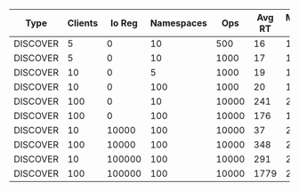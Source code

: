 |   Type   | Clients | Io Reg | Namespaces | Ops | Avg RT | Median RT | Max RT | Avg CPU | Median CPU | Max CPU | Avg Mem | Median Mem | Max Mem |
|----------|---------|--------|------------|-----|--------|-----------|--------|---------|------------|---------|---------|------------|---------|
| DISCOVER | 5 | 0 | 10 | 500 | 16 | 15 | 56 | 24 | 39 | 42 | 96 | 96 | 103 |
| DISCOVER | 5 | 0 | 10 | 1000 | 17 | 16 | 107 | 20 | 26 | 44 | 102 | 103 | 110 |
| DISCOVER | 10 | 0 | 5 | 1000 | 19 | 18 | 88 | 65 | 65 | 65 | 90 | 90 | 90 |
| DISCOVER | 10 | 0 | 100 | 1000 | 20 | 19 | 61 | 23 | 21 | 56 | 101 | 101 | 109 |
| DISCOVER | 100 | 0 | 10 | 10000 | 241 | 228 | 1012 | 22 | 15 | 79 | 282 | 294 | 299 |
| DISCOVER | 100 | 0 | 100 | 10000 | 176 | 172 | 569 | 22 | 3 | 68 | 261 | 270 | 283 |
| DISCOVER | 10 | 10000 | 100 | 10000 | 37 | 26 | 7795 | 16 | 8 | 103 | 277 | 203 | 457 |
| DISCOVER | 100 | 10000 | 100 | 10000 | 348 | 266 | 7664 | 21 | 13 | 73 | 301 | 261 | 428 |
| DISCOVER | 10 | 100000 | 100 | 10000 | 291 | 26 | 162046 | 12 | 5 | 153 | 1956 | 1935 | 2191 |
| DISCOVER | 100 | 100000 | 100 | 10000 | 1779 | 291 | 178066 | 12 | 4 | 150 | 2392 | 2618 | 2828 |